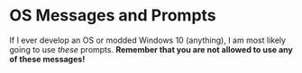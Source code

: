 # OS Messages and Prompts

If I ever develop an OS or modded Windows 10 (anything), I am most likely going to use *these* prompts. **Remember that you are not allowed to use any of these messages!**

